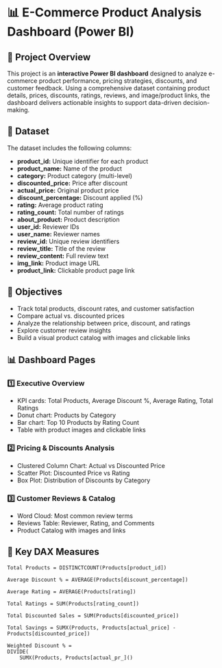 # 📊 E-Commerce Product Analysis Dashboard (Power BI)

## 📌 Project Overview  
This project is an **interactive Power BI dashboard** designed to analyze e-commerce product performance, pricing strategies, discounts, and customer feedback. Using a comprehensive dataset containing product details, prices, discounts, ratings, reviews, and image/product links, the dashboard delivers actionable insights to support data-driven decision-making.

## 📂 Dataset  
The dataset includes the following columns:  
- **product_id:** Unique identifier for each product  
- **product_name:** Name of the product  
- **category:** Product category (multi-level)  
- **discounted_price:** Price after discount  
- **actual_price:** Original product price  
- **discount_percentage:** Discount applied (%)  
- **rating:** Average product rating  
- **rating_count:** Total number of ratings  
- **about_product:** Product description  
- **user_id:** Reviewer IDs  
- **user_name:** Reviewer names  
- **review_id:** Unique review identifiers  
- **review_title:** Title of the review  
- **review_content:** Full review text  
- **img_link:** Product image URL  
- **product_link:** Clickable product page link  

## 🎯 Objectives  
- Track total products, discount rates, and customer satisfaction  
- Compare actual vs. discounted prices  
- Analyze the relationship between price, discount, and ratings  
- Explore customer review insights  
- Build a visual product catalog with images and clickable links  

## 📊 Dashboard Pages  

### 1️⃣ Executive Overview  
- KPI cards: Total Products, Average Discount %, Average Rating, Total Ratings  
- Donut chart: Products by Category  
- Bar chart: Top 10 Products by Rating Count  
- Table with product images and clickable links  

### 2️⃣ Pricing & Discounts Analysis  
- Clustered Column Chart: Actual vs Discounted Price  
- Scatter Plot: Discounted Price vs Rating  
- Box Plot: Distribution of Discounts by Category  

### 3️⃣ Customer Reviews & Catalog  
- Word Cloud: Most common review terms  
- Reviews Table: Reviewer, Rating, and Comments  
- Product Catalog with images and links  

## 📌 Key DAX Measures  

```DAX
Total Products = DISTINCTCOUNT(Products[product_id])

Average Discount % = AVERAGE(Products[discount_percentage])

Average Rating = AVERAGE(Products[rating])

Total Ratings = SUM(Products[rating_count])

Total Discounted Sales = SUM(Products[discounted_price])

Total Savings = SUMX(Products, Products[actual_price] - Products[discounted_price])

Weighted Discount % =
DIVIDE(
    SUMX(Products, Products[actual_pr_]()
